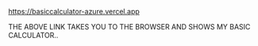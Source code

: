 https://basiccalculator-azure.vercel.app 

THE ABOVE LINK TAKES YOU TO THE BROWSER AND SHOWS MY BASIC CALCULATOR..
